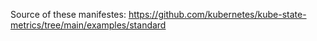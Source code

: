 Source of these manifestes: https://github.com/kubernetes/kube-state-metrics/tree/main/examples/standard